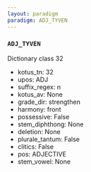 ```yaml
---
layout: paradigm
paradigm: ADJ_TYVEN
---
```

### ` ADJ_TYVEN `

Dictionary class 32
* kotus_tn: 32
* upos: ADJ
* suffix_regex: n
* kotus_av: None
* grade_dir: strengthen
* harmony: front
* possessive: False
* stem_diphthong: None
* deletion: None
* plurale_tantum: False
* clitics: False
* pos: ADJECTIVE
* stem_vowel: None
